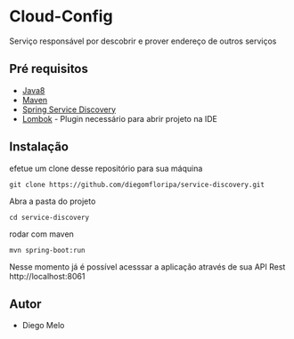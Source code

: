 # Cloud-Config
Serviço responsável por descobrir e prover endereço de outros serviços

## Pré requisitos
- [Java8](https://www.java.com/pt_BR/download)
- [Maven](https://maven.apache.org)
- [Spring Service Discovery](https://spring.io/guides/gs/service-registration-and-discovery/)
- [Lombok](https://projectlombok.org) - Plugin necessário para abrir projeto na IDE

## Instalação
efetue um clone desse repositório para sua máquina
```
git clone https://github.com/diegomfloripa/service-discovery.git
```

Abra a pasta do projeto
````
cd service-discovery
````
rodar com maven
```
mvn spring-boot:run
```
Nesse momento já é possível acesssar a aplicação através de sua API Rest
http://localhost:8061

## Autor
 - Diego Melo
